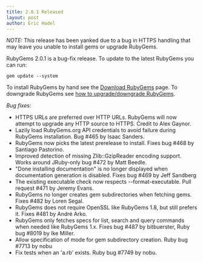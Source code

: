```yaml
---
title: 2.0.1 Released
layout: post
author: Eric Hodel
---
```


_NOTE:_ This release has been yanked due to a bug in HTTPS handling that may
leave you unable to install gems or upgrade RubyGems.

RubyGems 2.0.1 is a bug-fix release.  To update to the latest RubyGems you can
run:

    gem update --system

To install RubyGems by hand see the [Download RubyGems][download] page.  To
downgrade RubyGems see [how to upgrade/downgrade RubyGems][upgrading].

_Bug fixes:_

* HTTPS URLs are preferred over HTTP URLs.  RubyGems will now attempt to upgrade any HTTP source to HTTPS.  Credit to Alex Gaynor.
* Lazily load RubyGems.org API credentials to avoid failure during RubyGems installation.  Bug #465 by Isaac Sanders.
* RubyGems now picks the latest prerelease to install.  Fixes bug #468 by Santiago Pastorino.
* Improved detection of missing Zlib::GzipReader encoding support.  Works around JRuby-only bug #472 by Matt Beedle.
* "Done installing documentation" is no longer displayed when documentation generation is disabled.  Fixes bug #469 by Jeff Sandberg
* The existing executable check now respects --format-executable.  Pull request #471 by Jeremy Evans.
* RubyGems no longer creates gem subdirectories when fetching gems.  Fixes #482 by Loren Segal.
* RubyGems does not require OpenSSL like RubyGems 1.8, but still prefers it.  Fixes #481 by André Arko.
* RubyGems only fetches specs for list, search and query commands when needed like RubyGems 1.x.  Fixes bug #487 by bitbuerster, Ruby bug #8019 by Ike Miller.
* Allow specification of mode for gem subdirectory creation.  Ruby bug #7713 by nobu
* Fix tests when an 'a.rb' exists.  Ruby bug #7749 by nobu.

[download]: http://rubygems.rubyforge.org/rubygems-update/UPGRADING_rdoc.html
[upgrading]: http://rubygems.rubyforge.org/rubygems-update/UPGRADING_rdoc.html
